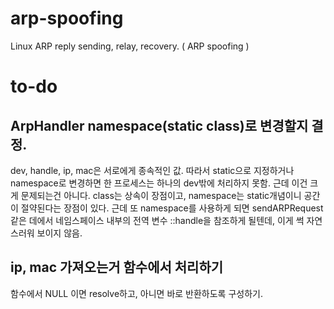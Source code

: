 # arp-spoofing
Linux ARP reply sending, relay, recovery. ( ARP spoofing )

# to-do
## ArpHandler namespace(static class)로 변경할지 결정. 
dev, handle, ip, mac은 서로에게 종속적인 값. 
따라서 static으로 지정하거나 namespace로 변경하면 한 프로세스는 하나의 dev밖에 처리하지 못함. 근데 이건 크게 문제되는건 아니다. 
class는 상속이 장점이고, namespace는 static개념이니 공간이 절약된다는 장점이 있다.
근데 또 namespace를 사용하게 되면 sendARPRequest같은 데에서 네임스페이스 내부의 전역 변수 ::handle을 참조하게 될텐데, 이게 썩 자연스러워 보이지 않음. 

## ip, mac 가져오는거 함수에서 처리하기
함수에서 NULL 이면 resolve하고, 아니면 바로 반환하도록 구성하기. 
